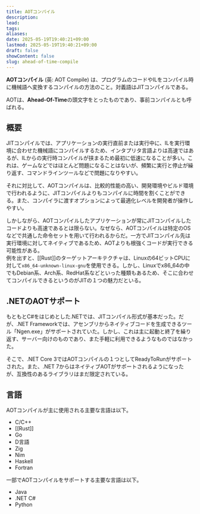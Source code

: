 ```yaml
---
title: AOTコンパイル
description: 
lead: 
tags: 
aliases: 
date: 2025-05-19T19:40:21+09:00
lastmod: 2025-05-19T19:40:21+09:00
draft: false
showContent: false
slug: ahead-of-time-compile
---
```

**AOTコンパイル** (英: AOT Compile) は、プログラムのコードやILをコンパイル時に機械語へ変換するコンパイルの方法のこと。対義語はJITコンパイルである。

AOTは、**Ahead-Of-Time**の頭文字をとったものであり、事前コンパイルとも呼ばれる。
## 概要
JITコンパイルでは、アプリケーションの実行直前または実行中に、ILを実行環境に合わせた機械語にコンパイルするため、インタプリタ言語よりは高速ではあるが、ILからの実行時コンパイルが挟まるため最初に低速になることが多い。これは、ゲームなどではほとんど問題になることはないが、頻繁に実行と停止が繰り返す、コマンドラインツールなどで問題になりやすい。

それに対比して、AOTコンパイルは、比較的性能の高い、開発環境やビルド環境で行われるように、JITコンパイルよりもコンパイルに時間を割くことができる。また、コンパイラに渡すオプションによって最適化レベルを開発者が操作しやすい。

しかしながら、AOTコンパイルしたアプリケーションが常にJITコンパイルしたコードよりも高速であるとは限らない。なぜなら、AOTコンパイルは特定のOSなどで共通した命令セットを用いて行われるからだ。一方でJITコンパイル先は実行環境に対してネイティブであるため、AOTよりも根強くコードが実行できる可能性がある。  
例を出すと、[[Rust]]のターゲットアーキテクチャは、Linuxの64ビットCPUに対して`x86_64-unknown-linux-gnu`を使用できる。しかし、Linuxでx86_64の中でもDebian系、Arch系、RedHat系などといった種類もあるため、そこに合わせてコンパイルできるというのがJITの１つの魅力だといる。

## .NETのAOTサポート
もともとC#をはじめとした.NETでは、JITコンパイル形式が基本だった。だが、.NET Frameworkでは、アセンブリからネイティブコードを生成できるツール「Ngen.exe」がサポートされていた。しかし、これは主に起動と終了を繰り返す、サーバー向けのものであり、また手軽に利用できるようなものではなかった。

そこで、.NET Core 3ではAOTコンパイルの１つとしてReadyToRunがサポートされた。また、.NET 7からはネイティブAOTがサポートされるようになったが、互換性のあるライブラリはまだ限定されている。

## 言語
AOTコンパイルが主に使用される主要な言語は以下。
- C/C++
- [[Rust]]
- Go
- D言語
- Zig
- Nim
- Haskell
- Fortran

一部でAOTコンパイルをサポートする主要な言語は以下。
- Java
- .NET C#
- Python